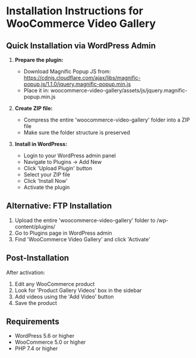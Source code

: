 # Installation Instructions for WooCommerce Video Gallery

## Quick Installation via WordPress Admin

1. **Prepare the plugin:**
   - Download Magnific Popup JS from: https://cdnjs.cloudflare.com/ajax/libs/magnific-popup.js/1.1.0/jquery.magnific-popup.min.js
   - Place it in: woocommerce-video-gallery/assets/js/jquery.magnific-popup.min.js

2. **Create ZIP file:**
   - Compress the entire 'woocommerce-video-gallery' folder into a ZIP file
   - Make sure the folder structure is preserved

3. **Install in WordPress:**
   - Login to your WordPress admin panel
   - Navigate to Plugins → Add New
   - Click 'Upload Plugin' button
   - Select your ZIP file
   - Click 'Install Now'
   - Activate the plugin

## Alternative: FTP Installation

1. Upload the entire 'woocommerce-video-gallery' folder to /wp-content/plugins/
2. Go to Plugins page in WordPress admin
3. Find 'WooCommerce Video Gallery' and click 'Activate'

## Post-Installation

After activation:
1. Edit any WooCommerce product
2. Look for 'Product Gallery Videos' box in the sidebar
3. Add videos using the 'Add Video' button
4. Save the product

## Requirements

- WordPress 5.6 or higher
- WooCommerce 5.0 or higher
- PHP 7.4 or higher
